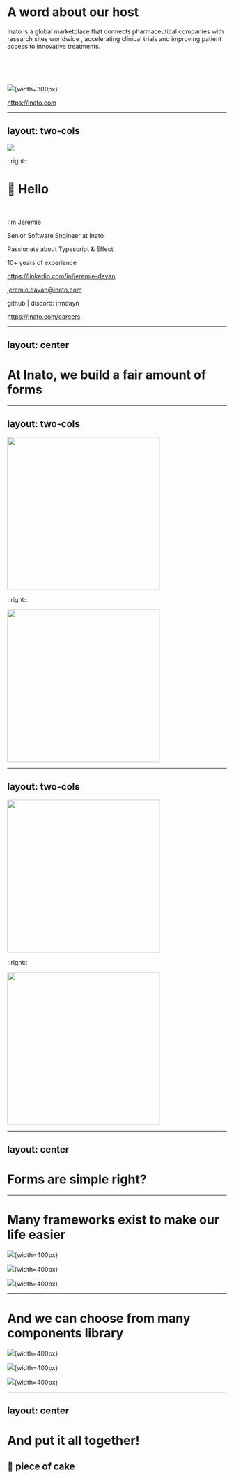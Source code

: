 # A word about our host




<v-click> Inato is a global marketplace </v-click> <v-click> that connects pharmaceutical companies with research sites worldwide</v-click> <v-click>, accelerating clinical trials and improving patient access to innovative treatments.</v-click>

<br>
<br>
<br>

![](/inato.png){width=300px}

https://inato.com

---
layout: two-cols
---

<img src="/me.jpg" class="rounded-full h-[300px] w-[300px] center mt-[70px]"/>

::right::

# 👋 Hello
<br>

I'm Jeremie

Senior Software Engineer at Inato

Passionate about Typescript & Effect

10+ years of experience

https://linkedin.com/in/jeremie-dayan 

jeremie.dayan@inato.com

github | discord: jrmdayn

https://inato.com/careers

<!--
Je me présente: 

Je m'appelle Jeremie

Je suis Senior Software Engineer chez Inato

Je suis passionné de Typescript depuis un moment et d'Effect depuis moins longtemps. Mais la passion est tout aussi forte.

Vous pouvez me contacter via email ou sur linkedin.

Je remet un lien vers notre site de carrière si jamais un poste peut vous interesser.
-->

---
layout: center
---

# At Inato, we build a fair amount of forms

<!--
Chez Inato, on fait beaucoup de formulaires..
-->

---
layout: two-cols
---

<img src="/form1.png" width=350 class="border rounded"/>

::right::

<img src="/form2.png" width=350 class="border rounded"/>

<!--
Des formulaires plus ou moins complexes
-->

---
layout: two-cols
---

<img src="/form3.png" width=350 class="border rounded"/>

::right::

<img src="/form4.png" width=350 class="border rounded"/>

---
layout: center
---

# Forms are simple right?

<!--
Faire des formulaires, c'est simple non?
-->

---

# Many frameworks exist to make our life easier

<div />

![](/reacthookform.png){width=400px}


![](/mantine.svg){width=400px}


![](/tanstackform.png){width=400px}

<!--
Il suffit d'utiliser un des nombreux framework qui existe
-->

---

# And we can choose from many components library
<div />

![](/shadcn.png){width=400px}

![](/mantine.svg){width=400px}

![](/antd.png){width=400px}

<!--
Et une librairie de composant pour faire un truc pas trop moche
-->

---
layout: center
---

# And put it all together!

<v-click>
<h2>🍰 piece of cake</h2>
</v-click>

<!--
Et mettre la main à la pate
-->
